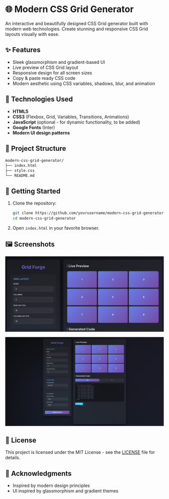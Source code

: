 # 🌐 Modern CSS Grid Generator

An interactive and beautifully designed CSS Grid generator built with modern web technologies. Create stunning and responsive CSS Grid layouts visually with ease.

## ✨ Features

- Sleek glassmorphism and gradient-based UI
- Live preview of CSS Grid layout
- Responsive design for all screen sizes
- Copy & paste ready CSS code
- Modern aesthetic using CSS variables, shadows, blur, and animation

## 🧰 Technologies Used

- **HTML5**
- **CSS3** (Flexbox, Grid, Variables, Transitions, Animations)
- **JavaScript** (optional - for dynamic functionality, to be added)
- **Google Fonts** (Inter)
- **Modern UI design patterns**

## 📁 Project Structure

```
modern-css-grid-generator/
├── index.html
├── style.css
└── README.md
```

## 🚀 Getting Started

1. Clone the repository:
    ```bash
    git clone https://github.com/yourusername/modern-css-grid-generator.git
    cd modern-css-grid-generator
    ```
2. Open `index.html` in your favorite browser.

## 🖼️ Screenshots

![Screenshot 1](cssgrid.png)

![Screenshot 2](Cssgridgenerator.png)

## 📜 License

This project is licensed under the MIT License - see the [LICENSE](LICENSE) file for details.

## 🙌 Acknowledgments

- Inspired by modern design principles
- UI inspired by glassmorphism and gradient themes
